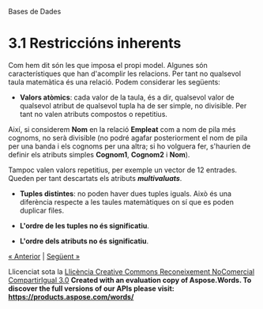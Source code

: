 Bases de Dades

# <a name="main"></a>**3.1 Restriccións inherents**

Com hem dit són les que imposa el propi model. Algunes són característiques que han d'acomplir les relacions. Per tant no qualsevol taula matemàtica és una relació. Podem considerar les següents: 

- **Valors atòmics**: cada valor de la taula, és a dir, qualsevol valor de qualsevol atribut de qualsevol tupla ha de ser simple, no divisible. Per tant no valen atributs compostos o repetitius.

Així, si considerem **Nom** en la relació **Empleat** com a nom de pila més cognoms, no serà divisible (no podré agafar posteriorment el nom de pila per una banda i els cognoms per una altra; si ho volguera fer, s'haurien de definir els atributs simples **Cognom1**, **Cognom2** i **Nom**). 

Tampoc valen valors repetitius, per exemple un vector de 12 entrades. Queden per tant descartats els atributs ***multivaluats***. 

- **Tuples distintes**: no poden haver dues tuples iguals. Això és una diferència respecte a les taules matemàtiques on sí que es poden duplicar files. 

- **L'ordre de les tuples no és significatiu**. 

- **L'ordre dels atributs no és significatiu**. 

[« Anterior](3_restriccions.md) | [Següent »](32_restriccions_dusuari.md)

Llicenciat sota la [Llicència Creative Commons Reconeixement NoComercial CompartirIgual 3.0](http://creativecommons.org/licenses/by-nc-sa/3.0/)
**Created with an evaluation copy of Aspose.Words. To discover the full versions of our APIs please visit: https://products.aspose.com/words/**
